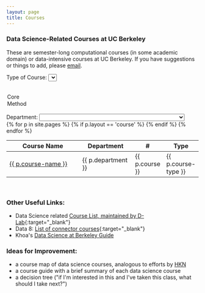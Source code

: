 ```yaml
---
layout: page
title: Courses
---
```


### Data Science-Related Courses at UC Berkeley

These are semester-long computational courses (in some academic domain) or data-intensive courses at UC Berkeley. If you have suggestions or things to add, please [email](mailto:marwahaha@berkeley.edu).


Type of Course: <select id="search-type" name="type">
  <option></option>
  <option>Core</option>
  <option>Method</option>
</select>
<br />
Department: <select id="search-dept" name="dept">
  <option></option>
  <option>Aerospace Studies (AEROSPC)</option>
  <option>African American Studies (AFRICAM)</option>
  <option>Agricultural and Resource Economics and Policy (A,RESEC)</option>
  <option>American Studies (AMERSTD)</option>
  <option>Anthropology (ANTHRO)</option>
  <option>Applied Science and Technology (AST)</option>
  <option>Architecture (ARCH)</option>
  <option>Asian American Studies Program (ASAMST)</option>
  <option>Asian Studies (ASIANST)</option>
  <option>Astronomy (ASTRON)</option>
  <option>Bioengineering (BIO ENG)</option>
  <option>Biology (BIOLOGY)</option>
  <option>Biophysics (BIOPHY)</option>
  <option>Buddhist Studies (BUDDSTD)</option>
  <option>Celtic Studies (CELTIC)</option>
  <option>Chemical Engineering (CHM ENG)</option>
  <option>Chemistry (CHEM)</option>
  <option>Chicano Studies Program (CHICANO)</option>
  <option>Chinese (CHINESE)</option>
  <option>City and Regional Planning (CY PLAN)</option>
  <option>Civil and Environmental Engineering (CIV ENG)</option>
  <option>Classics (CLASSIC)</option>
  <option>Cognitive Science (COG SCI)</option>
  <option>Comparative Biochemistry (COMPBIO)</option>
  <option>Comparative Literature (COM LIT)</option>
  <option>Computational and Genomic Biology (CGB)</option>
  <option>Computer Science (COMPSCI)</option>
  <option>Demography (DEMOG)</option>
  <option>Development Studies (DEV STD)</option>
  <option>Earth and Planetary Science (EPS)</option>
  <option>East Asian Languages and Cultures (EA LANG)</option>
  <option>East European Studies (EAEURST)</option>
  <option>Economics (ECON)</option>
  <option>Education (EDUC)</option>
  <option>Electrical Engineering (EL ENG)</option>
  <option>Energy and Resources Group (ENE,RES)</option>
  <option>Engineering (ENGIN)</option>
  <option>English (ENGLISH)</option>
  <option>Environmental Design (ENV DES)</option>
  <option>Environmental Economics and Policy (ENVECON)</option>
  <option>Environmental Science, Policy, and Management (ESPM)</option>
  <option>Environmental Sciences (ENV SCI)</option>
  <option>Ethnic Studies (ETH STD)</option>
  <option>Eurasian Studies (EURA ST)</option>
  <option>Film Studies (FILM)</option>
  <option>Folklore (FOLKLOR)</option>
  <option>French (FRENCH)</option>
  <option>Gender and Women's Studies (GWS)</option>
  <option>Geography (GEOG)</option>
  <option>German (GERMAN)</option>
  <option>Global Metropolitan Studies (GMS)</option>
  <option>Global Poverty and Practice (GPP)</option>
  <option>Health and Medical Sciences (HMEDSCI)</option>
  <option>History (HISTORY)</option>
  <option>History of Art (HISTART)</option>
  <option>Indigenous Languages of the Americas (ILA)</option>
  <option>Industrial Engineering and Operations Research (IND ENG)</option>
  <option>Information (INFO)</option>
  <option>Integrative Biology (INTEGBI)</option>
  <option>Interdisciplinary Studies Field Major (ISF)</option>
  <option>International and Area Studies (IAS)</option>
  <option>Italian Studies (ITALIAN)</option>
  <option>Japanese (JAPAN)</option>
  <option>Jewish Studies (JEWISH)</option>
  <option>Journalism (JOURN)</option>
  <option>Korean (KOREAN)</option>
  <option>Landscape Architecture (LD ARCH)</option>
  <option>Latin (LATIN)</option>
  <option>Latin American Studies (LATAMST)</option>
  <option>Law (LAW)</option>
  <option>Legal Studies (LEGALST)</option>
  <option>Lesbian, Gay, Bisexual and Transgender Studies (LGBT)</option>
  <option>Letters and Science (L & S)</option>
  <option>Linguistics (LINGUIS)</option>
  <option>Mass Communications (MASSCOM)</option>
  <option>Materials Science and Engineering (MAT SCI)</option>
  <option>Mathematics (MATH)</option>
  <option>Mechanical Engineering (MEC ENG)</option>
  <option>Media Studies (MEDIAST)</option>
  <option>Medieval Studies (MED ST)</option>
  <option>Middle Eastern Studies (M E STU)</option>
  <option>Military Affairs (MIL AFF)</option>
  <option>Military Science (MIL SCI)</option>
  <option>Molecular and Cell Biology (MCELLBI)</option>
  <option>Music (MUSIC)</option>
  <option>Nanoscale Science and Engineering (NSE)</option>
  <option>Native American Studies (NATAMST)</option>
  <option>Natural Resources (NAT RES)</option>
  <option>Naval Science (NAV SCI)</option>
  <option>Near Eastern Studies (NE STUD)</option>
  <option>Neuroscience (NEUROSC)</option>
  <option>New Media (NWMEDIA)</option>
  <option>Nuclear Engineering (NUC ENG)</option>
  <option>Nutritional Sciences and Toxicology (NUSCTX)</option>
  <option>Optometry (OPTOM)</option>
  <option>Peace and Conflict Studies (PACS)</option>
  <option>Philosophy (PHILOS)</option>
  <option>Physical Education (PHYS ED)</option>
  <option>Physics (PHYSICS)</option>
  <option>Plant and Microbial Biology (PLANTBI)</option>
  <option>Political Economy (POLECON)</option>
  <option>Political Science (POL SCI)</option>
  <option>Practice of Art (ART)</option>
  <option>Psychology (PSYCH)</option>
  <option>Public Health (PB HLTH)</option>
  <option>Public Policy (PUB POL)</option>
  <option>Religious Studies (RELIGST)</option>
  <option>Rhetoric (RHETOR)</option>
  <option>Science and Mathematics Education (SCMATHE)</option>
  <option>Semitics (SEMITIC)</option>
  <option>Slavic Languages and Literatures (SLAVIC)</option>
  <option>Social Welfare (SOC WEL)</option>
  <option>Sociology (SOCIOL)</option>
  <option>South and Southeast Asian Studies (S,SEASN)</option>
  <option>South Asian (S ASIAN)</option>
  <option>Southeast Asian (SEASIAN)</option>
  <option>Spanish (SPANISH)</option>
  <option>Statistics (STAT)</option>
  <option>Theater, Dance, and Performance Studies (THEATER)</option>
  <option>Undergraduate and Interdisciplinary Studies (UGIS)</option>
  <option>Undergraduate Business Administration (UGBA)</option>
  <option>Vision Science (VIS SCI)</option>
  <option>Visual Studies (VIS STD)</option>
</select>
<br />
<table id="project-table" class="table table-bordered" style="padding:0px; width:100%">
  <thead>
    <th data-dynatable-column="name" style="width:50%">Course Name</th>
    <th data-dynatable-column="dept" style="width:30%">Department</th>
    <th data-dynatable-column="number">#</th>
    <th data-dynatable-column="type" style="width:10%">Type</th>
  </thead>
  {% for p in site.pages %}
    {% if p.layout == 'course' %}
      <tr>
        <td class="project-name">
          <a target="_blank" href="/datamap{{ p.url }}">{{ p.course-name }}</a>
        </td>
        <td class="dept">{{ p.department }}</td>
        <td class="courseno">{{ p.course }}</td>
        <td class="type">{{ p.course-type }}</td>
      </tr>
    {% endif %}
  {% endfor %}
</table>



<link rel="stylesheet" href="https://cdnjs.cloudflare.com/ajax/libs/Dynatable/0.3.1/jquery.dynatable.min.css">
<script src="https://cdnjs.cloudflare.com/ajax/libs/Dynatable/0.3.1/jquery.dynatable.min.js"></script>

<script>
$('#project-table').bind('dynatable:init', function(e, dynatable) {
    dynatable.queries.functions['max-price'] = function(record, queryValue) {
      return parseFloat(record.price.replace(/,/,'')) <= parseFloat(queryValue);
    };
  }).dynatable({
    inputs: {
      // paginationClass: 'pagination',
      // paginationActiveClass: 'active',
      // paginationDisabledClass: 'disabled'
      queries: $('#search-dept, #search-type')
    },
    features: {
      paginate: false,
      recordCount: false,
      search: false
    }
});
</script>


<br />


### Other Useful Links:
* Data Science related [Course List, maintained by D-Lab](http://dlab.berkeley.edu/course-list){:target="_blank"}
* Data 8: [List of connector courses](http://databears.berkeley.edu/sp16){:target="_blank"}
* Khoa's [Data Science at Berkeley Guide](http://kqdtran.github.io/so-i-heard-youre-an-aspiring-golden-bear-data-scient-ish/)


### Ideas for Improvement:

* a course map of data science courses, analogous to efforts by [HKN](https://hkn.eecs.berkeley.edu/courseguides)
* a course guide with a brief summary of each data science course
* a decision tree ("if I'm interested in this and I've taken this class, what should I take next?")
